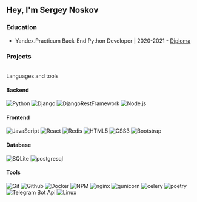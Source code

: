 ## Hey, I'm Sergey Noskov

### Education

- Yandex.Practicum Back-End Python Developer | 2020-2021 -
[Diploma ](https://user-images.githubusercontent.com/19635244/201067854-db8f5873-de87-4954-be92-2dd37259fc49.png)

###  Projects

<br>
Languages and tools

#### Backend

![Python](https://img.shields.io/badge/-Python-000?&logo=Python)
![Django](https://img.shields.io/badge/-Django-000?&logo=Django)
![DjangoRestFramework](https://img.shields.io/badge/-Django_Rest_Framework-000?&logo=Django)
![Node.js](https://img.shields.io/badge/-Node.js-000?&logo=node.js)


#### Frontend
![JavaScript](https://img.shields.io/badge/-JavaScript-000?&logo=JavaScript)
![React](https://img.shields.io/badge/-React-000?&logo=React)
![Redis](https://img.shields.io/badge/-Redis-000?&logo=Redis)
![HTML5](https://img.shields.io/badge/-HTML5-000?&logo=HTML5)
![CSS3](https://img.shields.io/badge/-CSS3-000?&logo=CSS3)
![Bootstrap](https://img.shields.io/badge/-Bootstrap-000?&logo=Bootstrap)


#### Database
![SQLite](https://img.shields.io/badge/-SQLite-000?&logo=SQLite)
![postgresql](https://img.shields.io/badge/-postgresql-000?&logo=postgresql)


#### Tools
![Git](https://img.shields.io/badge/-Git-000?&logo=Git)
![Github](https://img.shields.io/badge/-Github-000?&logo=Github)
![Docker](https://img.shields.io/badge/-Docker-000?&logo=Docker)
![NPM](https://img.shields.io/badge/-NPM-000?&logo=NPM)
![nginx](https://img.shields.io/badge/-nginx-000?&logo=nginx)
![gunicorn](https://img.shields.io/badge/-gunicorn-000?&logo=gunicorn)
![celery](https://img.shields.io/badge/-celery-000?&logo=celery)
![poetry](https://img.shields.io/badge/-poetry-000?&logo=poetry)
![Telegram Bot Api](https://img.shields.io/badge/-TelegramBotApi-000?&logo=telegram)
![Linux](https://img.shields.io/badge/-Linux-000?&logo=Linux)
